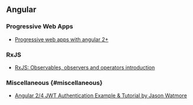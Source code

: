 ## Angular

### Progressive Web Apps

* [Progressive web apps with angular 2+](https://houssein.me/progressive-angular-applications)

### RxJS

* [RxJS: Observables, observers and operators introduction](https://toddmotto.com/rxjs-observables-observers-operators)

### Miscellaneous {#miscellaneous}

* [Angular 2/4 JWT Authentication Example & Tutorial by Jason Watmore](http://jasonwatmore.com/post/2016/08/16/angular-2-jwt-authentication-example-tutorial)



